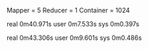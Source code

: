 Mapper = 5
Reducer = 1
Container = 1024

real    0m40.971s
user    0m7.533s
sys     0m0.397s

real    0m43.306s
user    0m9.601s
sys     0m0.486s
